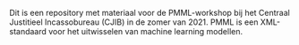 Dit is een repository met materiaal voor de PMML-workshop bij het Centraal Justitieel Incassobureau (CJIB) in de zomer van 2021. PMML is een XML-standaard voor het uitwisselen van machine learning modellen.
